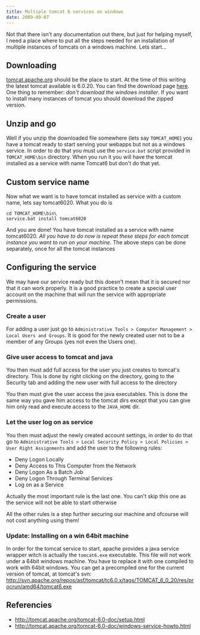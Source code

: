 ```yaml
---
title: Multiple tomcat 6 services on windows
date: 2009-09-07
---
```


Not that there isn't any documentation out there, but just for helping myself, I need a place where to put all the steps needed for an installation of multiple instances of tomcats on a windows machine. Lets start...

## Downloading

[tomcat.apache.org](http://tomcat.apache.org) should be the place to start. At the time of this writing the latest tomcat available is 6.0.20. You can find the download page [here](http://http//tomcat.apache.org/download-60.cgi/). One thing to remember: *don't download the windows installer*. If you want to install many instances of tomcat you should download the zipped version.

## Unzip and go

Well if you unzip the downloaded file somewhere (lets say `TOMCAT_HOME`) you have a tomcat ready to start serving your webapps but not as a windows service. In order to do that you must use the `service.bat` script provided in `TOMCAT_HOME\bin` directory. When you run it you will have the tomcat installed as a service with name Tomcat6 but don't do that yet.

## Custom service name

Now what we want is to have tomcat installed as service with a custom name, lets say tomcat6020. What you do is

```
cd TOMCAT_HOME\bin\
service.bat install tomcat6020
```

And you are done! You have tomcat installed as a service with name tomcat6020. *All you have to do now is repeat these steps for each tomcat instance you want to run on your machine*. The above steps can be done separately, once for all the tomcat instances

## Configuring the service

We may have our service ready but this doesn't mean that it is secured nor that it can work properly. It is a good practice to create a special user account on the machine that will run the service with appropriate permissions.

### Create a user

For adding a user just go to `Administrative Tools > Computer Management > Local Users and Groups`. It is good for the newly created user not to be a member of any Groups (yes not even the Users one).

### Give user access to tomcat and java

You then must add full access for the user you just creates to tomcat's directory. This is done by right clicking on the directory, going to the Security tab and adding the new user with full access to the directory

You then must give the user access the java executables. This is done the same way you gave him access to the tomcat dirs except that you can give him only read and execute access to the `JAVA_HOME` dir.

### Let the user log on as service

You then must adjust the newly created account settings, in order to do that go to `Administrative Tools > Local Security Policy > Local Policies > User Right Assignments` and add the user to the following rules:

* Deny Logon Locally
* Deny Access to This Computer from the Network
* Deny Logon As a Batch Job
* Deny Logon Through Terminal Services
* Log on as a Service

Actually the most important rule is the last one. You can't skip this one as the service will not be able to start otherwise

All the other rules is a step further securing our machine and ofcourse will not cost anything using them!

### Update: Installing on a win 64bit machine

In order for the tomcat service to start, apache provides a java service wrapper witch is actually the `tomcat6.exe` executable. This file will not work under a 64bit windows machine. You have to replace it with one compiled to work with 64bit windows. You can get a precompiled one for the current version of tomcat, at tomcat's svn: http://svn.apache.org/repos/asf/tomcat/tc6.0.x/tags/TOMCAT_6_0_20/res/procrun/amd64/tomcat6.exe

## Referencies

* http://tomcat.apache.org/tomcat-6.0-doc/setup.html
* http://tomcat.apache.org/tomcat-6.0-doc/windows-service-howto.html

